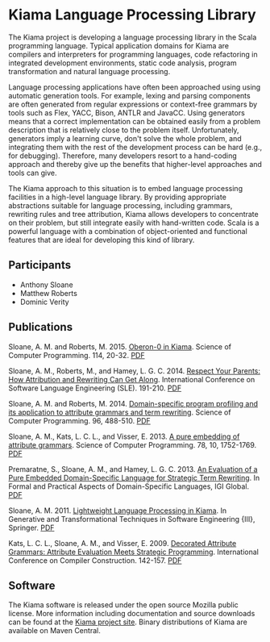# Kiama Language Processing Library

The Kiama project is developing a language processing library in the Scala programming language.
Typical application domains for Kiama are compilers and interpreters for programming languages, code refactoring in integrated development environments, static code analysis, program transformation and natural language processing.

Language processing applications have often been approached using using automatic generation tools.
For example, lexing and parsing components are often generated from regular expressions or context-free grammars by tools such as Flex, YACC, Bison, ANTLR and JavaCC.
Using generators means that a correct implementation can be obtained easily from a problem description that is relatively close to the problem itself.
Unfortunately, generators imply a learning curve, don't solve the whole problem, and integrating them with the rest of the development process can be hard (e.g., for debugging).
Therefore, many developers resort to a hand-coding approach and thereby give up the benefits that higher-level approaches and tools can give.

The Kiama approach to this situation is to embed language processing facilities in a high-level language library.
By providing appropriate abstractions suitable for language processing, including grammars, rewriting rules and tree attribution, Kiama allows developers to concentrate on their problem, but still integrate easily with hand-written code. Scala is a powerful  language with a combination of object-oriented and functional features that are ideal for developing this kind of library.

## Participants

* Anthony Sloane
* Matthew Roberts
* Dominic Verity

## Publications

Sloane, A. M. and Roberts, M. 2015. [Oberon-0 in Kiama](https://www.sciencedirect.com/science/article/pii/S0167642315003032). Science of Computer Programming. 114, 20-32. [PDF](papers/scp15.pdf)

Sloane, A. M., Roberts, M., and Hamey, L. G. C. 2014. [Respect Your Parents: How Attribution and Rewriting Can Get Along](https://link.springer.com/chapter/10.1007/978-3-319-11245-9_11). International Conference on Software Language Engineering (SLE). 191-210. [PDF](papers/sle14.pdf)

Sloane, A. M. and Roberts, M. 2014. [Domain-specific program profiling and its application to attribute grammars and term rewriting](https://www.sciencedirect.com/science/article/pii/S0167642314000628). Science of Computer Programming. 96, 488-510. [PDF](papers/scp14.pdf)

Sloane, A. M., Kats, L. C. L., and Visser, E. 2013. [A pure embedding of attribute grammars](https://www.sciencedirect.com/science/article/pii/S016764231100205X). Science of Computer Programming. 78, 10, 1752-1769. [PDF](papers/scp13.pdf)

Premaratne, S., Sloane, A. M., and Hamey, L. G. C. 2013. [An Evaluation of a Pure Embedded Domain-Specific Language for Strategic Term Rewriting](https://www.igi-global.com/chapter/content/71817). In Formal and Practical Aspects of Domain-Specific Languages, IGI Global. [PDF](papers/chapter13.pdf)

Sloane, A. M. 2011. [Lightweight Language Processing in Kiama](https://link.springer.com/chapter/10.1007/978-3-642-18023-1_12). In Generative and Transformational Techniques in Software Engineering {III}, Springer. [PDF](papers/gttse09.pdf)

Kats, L. C. L., Sloane, A. M., and Visser, E. 2009. [Decorated Attribute Grammars: Attribute Evaluation Meets Strategic Programming](https://link.springer.com/chapter/10.1007/978-3-642-00722-4_11). International Conference on Compiler Construction. 142-157. [PDF](papers/cc09.pdf)

## Software

The Kiama software is released under the open source Mozilla public license. More information including documentation and source downloads can be found at the [Kiama project site](https://bitbucket.org/inkytonik/kiama).
Binary distributions of Kiama are available on Maven Central.
